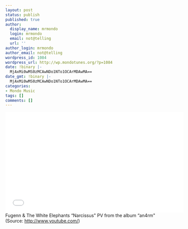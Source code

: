 ```yaml
---
layout: post
status: publish
published: true
author:
  display_name: mrmondo
  login: mrmondo
  email: not@telling
  url: ''
author_login: mrmondo
author_email: not@telling
wordpress_id: 1084
wordpress_url: http://wp.mondotunes.org/?p=1084
date: !binary |-
  MjAxMi0wMS0zMCAwNDo1NTo1OCArMDAwMA==
date_gmt: !binary |-
  MjAxMi0wMS0zMCAwNDo1NTo1OCArMDAwMA==
categories:
- Mondo Music
tags: []
comments: []
---
```

<iframe width="560" height="315" src="//www.youtube.com/embed/oTMmtuWdwYg" frameborder="0"> </iframe>
Fugenn &amp; The White Elephants &#8220;Narcissus" PV from the album &#8220;an4rm"
<div class="attribution">(<span>Source:</span> <a href="http://www.youtube.com/">http://www.youtube.com/</a>)</div>
